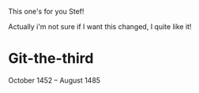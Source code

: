 This one's for you Stef!

Actually i'm not sure if I want this changed, I quite like it!

Git-the-third
=============

October 1452 – August 1485
